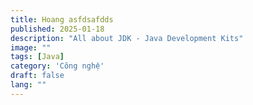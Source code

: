 ```yaml
---
title: Hoang asfdsafdds
published: 2025-01-18
description: "All about JDK - Java Development Kits"
image: ""
tags: [Java]
category: 'Công nghệ'
draft: false
lang: ""
---
```

